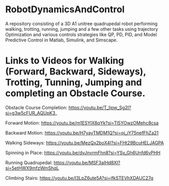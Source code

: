 # RobotDynamicsAndControl
A repository consisting of a 3D A1 unitree quadrupedal robot performing walking, trotting, running, jumping and a few other tasks using trajectory Optimization and various controls strategies like QP, PD, PID, and Model Predictive Control in Matlab, Simulink, and Simscape.

# Links to Videos for Walking (Forward, Backward, Sideways), Trotting, Tunning, Jumping and completing an Obstacle Course.

Obstacle Course Completion: https://youtu.be/T_Iipw_Sg2I?si=g3w5cFUR_AQUpK3_

Forward Motion: https://youtu.be/m1ESYlX8qYk?si=Tl5YOwzOMehc8csa

Backward Motion: https://youtu.be/H7yayTMDM1Q?si=pj_iY75nefFhZa21

Walking Sideways: https://youtu.be/MezQx2boX4I?si=FHt29BcuHELJAGPA

Spinning in Place: https://youtu.be/dvJnvrmFhn8?si=YSv_Gh6Unfd6vPHH

Running Quadrupedal: https://youtu.be/MSF3aIHd8XI?si=5etHWX9mfzWmShqL

Climbing Stairs: https://youtu.be/I3LpZ6ute5A?si=jfkSTEVhXDAUC27q


